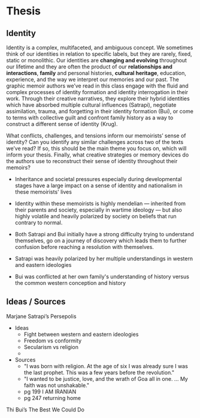 # Thesis

## Identity

Identity is a complex, multifaceted, and ambiguous concept. We sometimes think of our identities in relation to specific labels, but they are rarely, fixed, static or monolithic. Our identities are **changing and evolving** throughout our lifetime and they are often the product of our **relationships and interactions**, **family** and personal histories, **cultural heritage**, education, experience, and the way we interpret our memories and our past. The graphic memoir authors we’ve read in this class engage with the fluid and complex processes of identity formation and identity interrogation in their work. Through their creative narratives, they explore their hybrid identities which have absorbed multiple cultural influences (Satrapi), negotiate assimilation, trauma, and forgetting in their identity formation (Bui), or come to terms with collective guilt and confront family history as a way to construct a different sense of identity (Krug).

What conflicts, challenges, and tensions inform our memoirists’ sense of identity? Can you identify any similar challenges across two of the texts we’ve read? If so, this should be the main theme you focus on, which will inform your thesis. Finally, what creative strategies or memory devices do the authors use to reconstruct their sense of identity throughout their memoirs?

- Inheritance and societal pressures especially during developmental stages have a large impact on a sense of identity and nationalism in these memoirists' lives
- Identity within these memoirists is highly mendelian — inherited from their parents and society, especially in wartime ideology — but also highly volatile and heavily polarized by society on beliefs that run contrary to normal.
- Both Satrapi and Bui initially have a strong difficulty trying to understand themselves, go on a journey of discovery which leads them to further confusion before reaching a resolution with themselves.

- Satrapi was heavily polarized by her multiple understandings in western and eastern ideologies
- Bui was conflicted at her own family's understanding of history versus the common western conception and history

## Ideas / Sources

Marjane Satrapi’s Persepolis

- Ideas
	- Fight between western and eastern ideologies
	- Freedom vs conformity
	- Secularism vs religion
	- 
- Sources
	- "I was born with religion. At the age of six I was already sure I was the last prophet. This was a few years before the revolution."
	- "I wanted to be justice, love, and the wrath of Goa all in one. ... My faith was not unshakable."
	- pg 199 I AM IRANIAN
	- pg 247 returning home

Thi Bui’s The Best We Could Do
